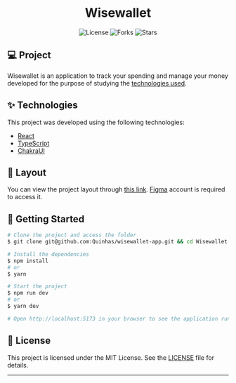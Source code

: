 <h1 align="center">Wisewallet</h1>

<p align="center">
  <img  src="https://img.shields.io/static/v1?label=license&message=MIT&color=5965E0&labelColor=121214" alt="License">

  <img src="https://img.shields.io/github/forks/Quinhas/wisewallet-app?label=forks&message=MIT&color=5965E0&labelColor=121214" alt="Forks">

  <img src="https://img.shields.io/github/stars/Quinhas/wisewallet-app?label=stars&message=MIT&color=5965E0&labelColor=121214" alt="Stars">
</p>

## 💻 Project

Wisewallet is an application to track your spending and manage your money developed for the purpose of studying the [technologies used](#Technologies).

## ✨ Technologies

This project was developed using the following technologies:

- [React](https://reactjs.org)
- [TypeScript](https://www.typescriptlang.org/)
- [ChakraUI](https://chakra-ui.com/)

## 🔖 Layout

You can view the project layout through [this link](https://www.figma.com/file/746WTZhEy15X8KI6sYG6W9/Wisewallet/duplicate). [Figma](http://figma.com/) account is required to access it.

## 🚀 Getting Started

```bash
# Clone the project and access the folder
$ git clone git@github.com:Quinhas/wisewallet-app.git && cd Wisewallet

# Install the dependencies
$ npm install
# or
$ yarn

# Start the project
$ npm run dev
# or
$ yarn dev

# Open http://localhost:5173 in your browser to see the application running!
```

## 📝 License

This project is licensed under the MIT License. See the [LICENSE](LICENSE) file for details.

---

